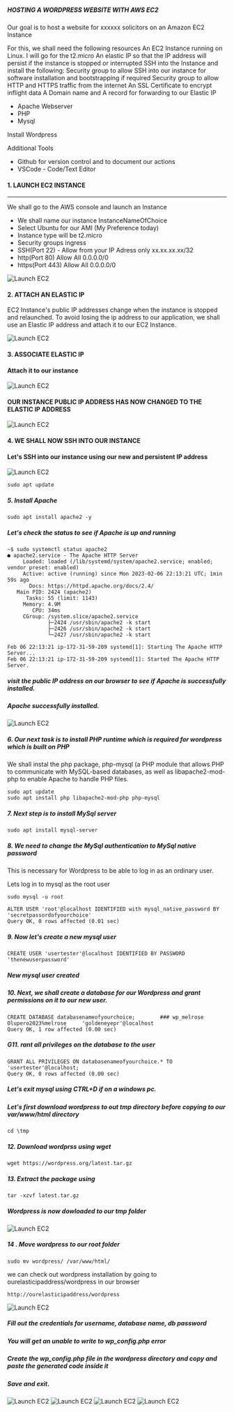 ##### HOSTING A WORDPRESS WEBSITE WITH AWS EC2 

Our goal is to host a website for xxxxxx solicitors on an Amazon EC2 Instance

For this, we shall need the following resources
An EC2 Instance running on Linux. I will go for the t2.micro 
An elastic IP so that the IP address will persist if the instance is stopped or interrupted
SSH into the Instance and install the following:
Security group to allow SSH into our instance for software installation and bootstrapping if required
Security group to allow HTTP and HTTPS traffic from the internet
An SSL Certificate to encrypt inflight data
A Domain name and A record for forwarding to our Elastic IP

- Apache Webserver
- PHP 
- Mysql

Install Wordpress

Additional Tools
- Github for version control and to document our actions
- VSCode - Code/Text Editor

#### 1. LAUNCH EC2 INSTANCE
------
We shall go to the AWS console and launch an Instance

- We shall name our instance InstanceNameOfChoice
- Select Ubuntu for our AMI (My Preference today)
- Instance type will be t2.micro
- Security groups ingress 
- SSH(Port 22) - Allow from your IP Adress only  xx.xx.xx.xx/32
- http(Port 80) Allow All 0.0.0.0/0 
- https(Port 443) Allow All 0.0.0.0/0


![Launch EC2](./images/launch-instance.png)

#### 2. ATTACH AN ELASTIC IP
EC2 Instance's public IP addresses change when the instance is stopped and relaunched. To avoid losing
the ip address to our application, we shall use an Elastic IP address and attach it to our EC2 Instance.

![Launch EC2](./images/elastic-ip.png)

#### 3. ASSOCIATE ELASTIC IP
#### Attach it to our instance

![Launch EC2](./images/associate-eip.png)

#### OUR INSTANCE PUBLIC IP ADDRESS HAS NOW CHANGED TO THE ELASTIC IP ADDRESS

![Launch EC2](./images/EIP-PUBLICIP.png)

#### 4. WE SHALL NOW SSH INTO OUR INSTANCE
#### Let's SSH into our instance using our new and persistent IP address

![Launch EC2](./images/logged-into-instance.png)

```
sudo apt update	
```

##### 5. Install Apache
```
sudo apt install apache2 -y
```

##### Let's check the status to see if Apache is up and running
```
~$ sudo systemctl status apache2
● apache2.service - The Apache HTTP Server
     Loaded: loaded (/lib/systemd/system/apache2.service; enabled; vendor preset: enabled)
     Active: active (running) since Mon 2023-02-06 22:13:21 UTC; 1min 59s ago
       Docs: https://httpd.apache.org/docs/2.4/
   Main PID: 2424 (apache2)
      Tasks: 55 (limit: 1143)
     Memory: 4.9M
        CPU: 34ms
     CGroup: /system.slice/apache2.service
             ├─2424 /usr/sbin/apache2 -k start
             ├─2426 /usr/sbin/apache2 -k start
             └─2427 /usr/sbin/apache2 -k start

Feb 06 22:13:21 ip-172-31-59-209 systemd[1]: Starting The Apache HTTP Server...
Feb 06 22:13:21 ip-172-31-59-209 systemd[1]: Started The Apache HTTP Server.
```

##### visit the public IP address on our browser to see if Apache is successfully installed.
##### Apache successfully installed.

![Launch EC2](./images/Apache-installed.png)

##### 6. Our next task is to install PHP runtime which is required for wordpress which is built on PHP

We shall  instal the php package, php-mysql (a PHP module that allows PHP to communicate with MySQL-based databases, as well as  libapache2-mod-php to enable Apache to handle PHP files. 
```
sudo apt update
sudo apt install php libapache2-mod-php php-mysql
```

##### 7. Next step is to install MySql server

```
sudo apt install mysql-server
```

##### 8. We need to change the MySql authentication to MySql native password
This is necessary for Wordpress to be able to log in as an ordinary user.

Lets log in to mysql as the root user

```
sudo mysql -u root
```
```
ALTER USER 'root'@localhost IDENTIFIED with mysql_native_password BY 'secretpassordofyourchoice'
Query OK, 0 rows affected (0.01 sec)
```

##### 9. Now let's create a new mysql user

```
CREATE USER 'usertester'@localhost IDENTIFIED BY PASSWORD 'thenewuserpassword'
```
##### New mysql user created

##### 10. Next, we shall create a database for our Wordpress and grant permissions on it to our new user.
```
CREATE DATABASE databasenameofyourchoice;        ### wp_melrose       Olupero2023%melrose     'goldeneyepr'@localhost
Query OK, 1 row affected (0.00 sec)
```
##### G11. rant all privileges on the database to the user
```
GRANT ALL PRIVILEGES ON databasenameofyourchoice.* TO 'usertester'@localhost;
Query OK, 0 rows affected (0.00 sec)
```
##### Let's exit mysql using CTRL+D if on a windows pc.

##### Let's first download wordpress to out tmp directory before copying to our var/www/html directory
```
cd \tmp
```
##### 12. Download wordprss using wget
```
wget https://wordpress.org/latest.tar.gz
```

##### 13. Extract the package using 
```
tar -xzvf latest.tar.gz
```
##### Wordpress is now dowloaded to our tmp folder

![Launch EC2](./images/wordpress-downloaded-tmp.png)

##### 14 . Move wordpress to our root folder
```
sudo mv wordpress/ /var/www/html/
```

we can check out wordpress installation by going to ourelasticipaddress/wordpress in our browser
```
http://ourelasticipaddress/wordpress
```
  
![Launch EC2](./images/wordpress-successful1.png)

##### Fill out the credentials for username, database name, db password 

##### You will get an unable to write to wp_config.php error

##### Create the wp_config.php file in the wordpress directory and copy and paste the generated code inside it

##### Save and exit.

![Launch EC2](./images/wordpress-successful2.png)
![Launch EC2](./images/wordpress-successful3.png)
![Launch EC2](./images/wordpress-successful3.png)
![Launch EC2](./images/wordpress-successful5.png)